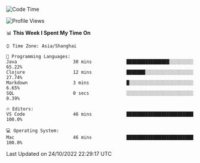 <!--START_SECTION:waka-->
![Code Time](http://img.shields.io/badge/Code%20Time-452%20hrs%2028%20mins-blue)

![Profile Views](http://img.shields.io/badge/Profile%20Views-0-blue)

📊 **This Week I Spent My Time On** 

```text
⌚︎ Time Zone: Asia/Shanghai

💬 Programming Languages: 
Java                     30 mins             ████████████████░░░░░░░░░   65.22% 
Clojure                  12 mins             ███████░░░░░░░░░░░░░░░░░░   27.74% 
Markdown                 3 mins              █░░░░░░░░░░░░░░░░░░░░░░░░   6.65% 
SQL                      0 secs              ░░░░░░░░░░░░░░░░░░░░░░░░░   0.39%

🔥 Editors: 
VS Code                  46 mins             █████████████████████████   100.0%

💻 Operating System: 
Mac                      46 mins             █████████████████████████   100.0%

```


 Last Updated on 24/10/2022 22:29:17 UTC
<!--END_SECTION:waka-->